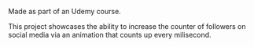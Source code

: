 Made as part of an Udemy course.

This project showcases the ability to increase the counter of followers on social media via an animation that counts up every milisecond.

